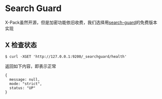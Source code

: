 # Search Guard

X-Pack虽然开源，但是加密功能依旧收费，我们选择用[search-guard](https://search-guard.com/)的免费版本实现



## X 检查状态

```
$ curl -XGET 'http://127.0.0.1:9200/_searchguard/health'
```

返回如下内容，即表示正常
```
{
  message: null,
  mode: "strict",
  status: "UP"
}
```

